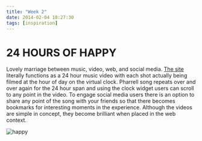 ```yaml
---
title: "Week 2"
date: 2014-02-04 18:27:30 
tags: [inspiration] 
---
```


# 24 HOURS OF HAPPY

Lovely marriage between music, video, web, and social media. [The site](http://24hoursofhappy.com/) literally functions as a 24 hour music video with each shot actually being filmed at the hour of day on the virtual clock. Pharrell song repeats over and over again for the 24 hour span and using the clock widget users can scroll to any point in the video. To engage social media users there is an option to share any point of the song with your friends so that there becomes bookmarks for interesting moments in the experience. Although the videos are simple in concept, they become brilliant when placed in the web context.

![happy](http://laughingsquid.com/wp-content/uploads/2013/11/2013-11-22_1106.png/300/300)

